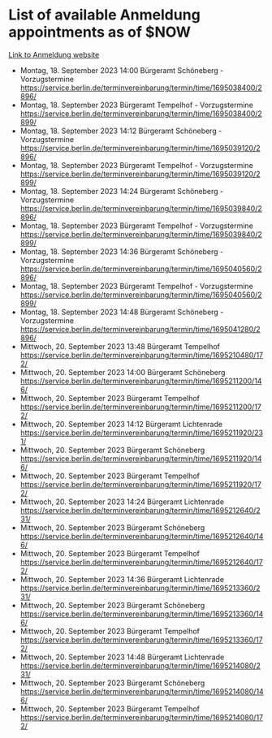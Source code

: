 # List of available Anmeldung appointments as of $NOW
[Link to Anmeldung website](https://service.berlin.de/terminvereinbarung/termin/tag.php?termin=1&anliegen[]=120686&dienstleisterlist=122210,122217,327316,122219,327312,122227,327314,122231,327346,122243,327348,122254,122252,329742,122260,329745,122262,329748,122271,327278,122273,327274,122277,327276,330436,122280,327294,122282,327290,122284,327292,122291,327270,122285,327266,122286,327264,122296,327268,150230,329760,122297,327286,122294,327284,122312,329763,122314,329775,122304,327330,122311,327334,122309,327332,317869,122281,327352,122279,329772,122283,122276,327324,122274,327326,122267,329766,122246,327318,122251,327320,122257,327322,122208,327298,122226,327300&herkunft=http%3A%2F%2Fservice.berlin.de%2Fdienstleistung%2F120686%2F)
- Montag, 18. September 2023 14:00 Bürgeramt Schöneberg - Vorzugstermine https://service.berlin.de/terminvereinbarung/termin/time/1695038400/2896/
- Montag, 18. September 2023  Bürgeramt Tempelhof - Vorzugstermine https://service.berlin.de/terminvereinbarung/termin/time/1695038400/2899/
- Montag, 18. September 2023 14:12 Bürgeramt Schöneberg - Vorzugstermine https://service.berlin.de/terminvereinbarung/termin/time/1695039120/2896/
- Montag, 18. September 2023  Bürgeramt Tempelhof - Vorzugstermine https://service.berlin.de/terminvereinbarung/termin/time/1695039120/2899/
- Montag, 18. September 2023 14:24 Bürgeramt Schöneberg - Vorzugstermine https://service.berlin.de/terminvereinbarung/termin/time/1695039840/2896/
- Montag, 18. September 2023  Bürgeramt Tempelhof - Vorzugstermine https://service.berlin.de/terminvereinbarung/termin/time/1695039840/2899/
- Montag, 18. September 2023 14:36 Bürgeramt Schöneberg - Vorzugstermine https://service.berlin.de/terminvereinbarung/termin/time/1695040560/2896/
- Montag, 18. September 2023  Bürgeramt Tempelhof - Vorzugstermine https://service.berlin.de/terminvereinbarung/termin/time/1695040560/2899/
- Montag, 18. September 2023 14:48 Bürgeramt Schöneberg - Vorzugstermine https://service.berlin.de/terminvereinbarung/termin/time/1695041280/2896/
- Mittwoch, 20. September 2023 13:48 Bürgeramt Tempelhof https://service.berlin.de/terminvereinbarung/termin/time/1695210480/172/
- Mittwoch, 20. September 2023 14:00 Bürgeramt Schöneberg https://service.berlin.de/terminvereinbarung/termin/time/1695211200/146/
- Mittwoch, 20. September 2023  Bürgeramt Tempelhof https://service.berlin.de/terminvereinbarung/termin/time/1695211200/172/
- Mittwoch, 20. September 2023 14:12 Bürgeramt Lichtenrade https://service.berlin.de/terminvereinbarung/termin/time/1695211920/231/
- Mittwoch, 20. September 2023  Bürgeramt Schöneberg https://service.berlin.de/terminvereinbarung/termin/time/1695211920/146/
- Mittwoch, 20. September 2023  Bürgeramt Tempelhof https://service.berlin.de/terminvereinbarung/termin/time/1695211920/172/
- Mittwoch, 20. September 2023 14:24 Bürgeramt Lichtenrade https://service.berlin.de/terminvereinbarung/termin/time/1695212640/231/
- Mittwoch, 20. September 2023  Bürgeramt Schöneberg https://service.berlin.de/terminvereinbarung/termin/time/1695212640/146/
- Mittwoch, 20. September 2023  Bürgeramt Tempelhof https://service.berlin.de/terminvereinbarung/termin/time/1695212640/172/
- Mittwoch, 20. September 2023 14:36 Bürgeramt Lichtenrade https://service.berlin.de/terminvereinbarung/termin/time/1695213360/231/
- Mittwoch, 20. September 2023  Bürgeramt Schöneberg https://service.berlin.de/terminvereinbarung/termin/time/1695213360/146/
- Mittwoch, 20. September 2023  Bürgeramt Tempelhof https://service.berlin.de/terminvereinbarung/termin/time/1695213360/172/
- Mittwoch, 20. September 2023 14:48 Bürgeramt Lichtenrade https://service.berlin.de/terminvereinbarung/termin/time/1695214080/231/
- Mittwoch, 20. September 2023  Bürgeramt Schöneberg https://service.berlin.de/terminvereinbarung/termin/time/1695214080/146/
- Mittwoch, 20. September 2023  Bürgeramt Tempelhof https://service.berlin.de/terminvereinbarung/termin/time/1695214080/172/
